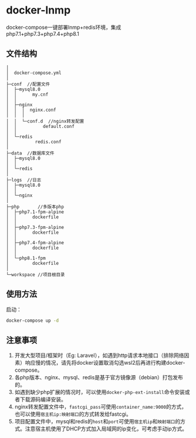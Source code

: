 # docker-lnmp

docker-compose一键部署lnmp+redis环境，集成php7.1+php7.3+php7.4+php8.1

##  文件结构

```
│
│  docker-compose.yml
│  
├─conf	//配置文件
│  ├─mysql8.0
│  │      my.cnf
│  │      
│  ├─nginx
│  │  │  nginx.conf
│  │  │  
│  │  └─conf.d	//nginx转发配置
│  │          default.conf
│  │          
│  └─redis
│          redis.conf
│          
├─data	//数据库文件
│  ├─mysql8.0
│  │          
│  └─redis
│              
├─logs	//日志
│  ├─mysql8.0
│  │     
│  └─nginx
│          
├─php		//多版本php
│  ├─php7.1-fpm-alpine
│  │      dockerfile
│  │      
│  ├─php7.3-fpm-alpine
│  │      dockerfile
│  │      
│  ├─php7.4-fpm-alpine
│  │      dockerfile
│  │      
│  └─php8.1-fpm
│         dockerfile
│          
└─workspace	//项目根目录
```

## 使用方法

启动：

```bash
docker-compose up -d
```

## 注意事项

1.   开发大型项目/框架时（Eg: Laravel），如遇到http请求本地接口（排除网络因素）响应慢的情况，请先将docker设置取消勾选wsl2后再进行构建docker-compose。
2.   各php版本、nginx、mysql、redis是基于官方镜像源（debian）打包发布的。
3.   如遇到缺少php扩展的情况时，可以使用`docker-php-ext-install`命令安装或者下载源码编译安装。
4.   nginx转发配置文件中，`fastcgi_pass`可使用`container_name:9000`的方式，也可以使用`宿主机ip:映射端口`的方式转发给fastcgi。
5.   项目配置文件中，mysql和redis的`host`和`port`可使用`宿主机ip`和`映射端口`的方式。注意宿主机使用了DHCP方式加入局域网的ip变化，可考虑手动ip方式。
